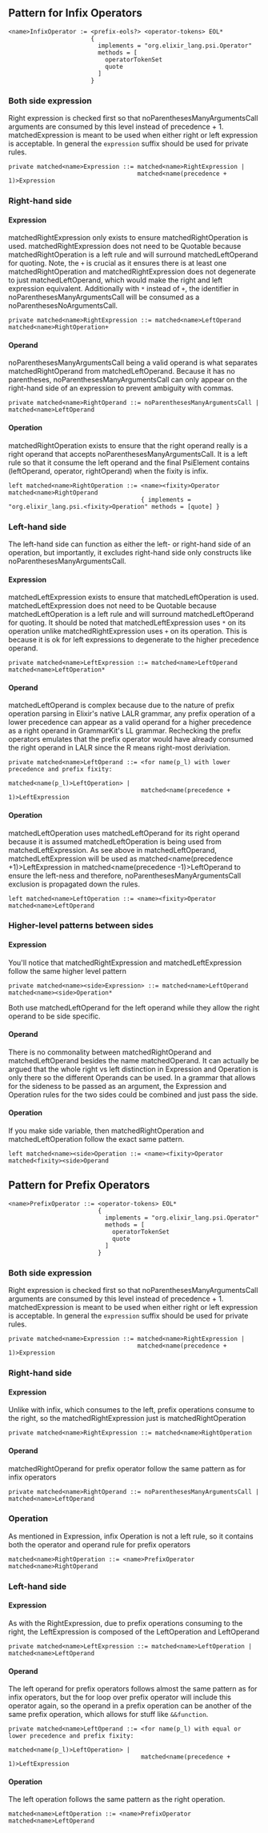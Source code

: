 ## Pattern for Infix Operators

```
<name>InfixOperator := <prefix-eols?> <operator-tokens> EOL*
                       {
                         implements = "org.elixir_lang.psi.Operator"
                         methods = [
                           operatorTokenSet
                           quote
                         ]
                       }
```

### Both side expression

Right expression is checked first so that noParenthesesManyArgumentsCall arguments are consumed by this level instead
of precedence + 1.  matched<name>Expression is meant to be used when either right or left expression is acceptable.
In general the `expression` suffix should be used for private rules.

```
private matched<name>Expression ::= matched<name>RightExpression |
                                    matched<name(precedence + 1)>Expression
```

### Right-hand side

#### Expression

matched<name>RightExpression only exists to ensure matched<name>RightOperation is used.  matched<name>RightExpression
does not need to be Quotable because matched<name>RightOperation is a left rule and will surround
matched<name>LeftOperand for quoting.  Note, the `+` is crucial as it ensures there is at least one
matched<name>RightOperation and matched<name>RightExpression does not degenerate to just matched<name>LeftOperand, which
would make the right and left expression equivalent.  Additionally with `*` instead of `+`, the identifier in
noParenthesesManyArgumentsCall will be consumed as a noParenthesesNoArgumentsCall.

```
private matched<name>RightExpression ::= matched<name>LeftOperand matched<name>RightOperation+
```

#### Operand

noParenthesesManyArgumentsCall being a valid operand is what separates matched<name>RightOperand from matched<name>LeftOperand.
Because it has no parentheses, noParenthesesManyArgumentsCall can only appear on the right-hand side of an expression to
prevent ambiguity with commas.

```
private matched<name>RightOperand ::= noParenthesesManyArgumentsCall | matched<name>LeftOperand
```

#### Operation

matched<name>RightOperation exists to ensure that the right operand really is a right operand that accepts
noParenthesesManyArgumentsCall.  It is a left rule so that it consume the left operand and the final PsiElement contains
(leftOperand, operator, rightOperand) when the fixity is infix.

```
left matched<name>RightOperation ::= <name><fixity>Operator matched<name>RightOperand
                                     { implements = "org.elixir_lang.psi.<fixity>Operation" methods = [quote] }
```

### Left-hand side

The left-hand side can function as either the left- or right-hand side of an operation, but importantly, it excludes
right-hand side only constructs like noParenthesesManyArgumentsCall.

#### Expression

matched<name>LeftExpression exists to ensure that matched<name>LeftOperation is used.  matched<name>LeftExpression
does not need to be Quotable because matched<name>LeftOperation is a left rule and will surround
matched<name>LeftOperand for quoting.  It should be noted that matched<name>LeftExpression uses `*` on its operation
unlike matched<name>RightExpression uses `+` on its operation.  This is because it is ok for left expressions to
degenerate to the higher precedence operand.

```
private matched<name>LeftExpression ::= matched<name>LeftOperand matched<name>LeftOperation*
```

#### Operand

matched<name>LeftOperand is complex because due to the nature of prefix operation parsing in Elixir's native LALR
grammar, any prefix operation of a lower precedence can appear as a valid operand for a higher precedence as a
right operand in GrammarKit's LL grammar.  Rechecking the prefix operators emulates that the prefix operator would have
already consumed the right operand in LALR since the R means right-most deriviation.

```
private matched<name>LeftOperand ::= <for name(p_l) with lower precedence and prefix fixity:
                                        matched<name(p_l)>LeftOperation> |
                                     matched<name(precedence + 1)>LeftExpression
```

#### Operation

matched<name>LeftOperation uses matched<name>LeftOperand for its right operand because it is assumed
matched<name>LeftOperation is being used from matched<name>LeftExpression.  As see above
in matched<name>LeftOperand, matched<name>LeftExpression will be used as matched<name(precedence +1)>LeftExpression in
matched<name(precedence -1)>LeftOperand to ensure the left-ness and therefore, noParenthesesManyArgumentsCall exclusion
is propagated down the rules.

```
left matched<name>LeftOperation ::= <name><fixity>Operator matched<name>LeftOperand
```

### Higher-level patterns between sides

#### Expression

You'll notice that matched<name>RightExpression and matched<name>LeftExpression follow the same higher level pattern

```
private matched<name><side>Expression> ::= matched<name>LeftOperand matched<name><side>Operation*
```

Both use matched<name>LeftOperand for the left operand while they allow the right operand to be side specific.

#### Operand

There is no commonality between matched<name>RightOperand and matched<name>LeftOperand besides the name
matched<name><side>Operand.  It can actually be argued that the whole right vs left distinction in Expression and
Operation is only there so the different Operands can be used.  In a grammar that allows for the sideness to be passed
as an argument, the Expression and Operation rules for the two sides could be combined and just pass the side.

#### Operation

If you make side variable, then matched<name>RightOperation and matched<name>LeftOperation follow the exact same
pattern.

```
left matched<name><side>Operation ::= <name><fixity>Operator matched<fixity><side>Operand
```

## Pattern for Prefix Operators

```
<name>PrefixOperator ::= <operator-tokens> EOL*
                         {
                           implements = "org.elixir_lang.psi.Operator"
                           methods = [
                             operatorTokenSet
                             quote
                           ]
                         }
```

### Both side expression

Right expression is checked first so that noParenthesesManyArgumentsCall arguments are consumed by this level instead
of precedence + 1.  matched<name>Expression is meant to be used when either right or left expression is acceptable.
In general the `expression` suffix should be used for private rules.

```
private matched<name>Expression ::= matched<name>RightExpression |
                                    matched<name(precedence + 1)>Expression
```

### Right-hand side

#### Expression

Unlike with infix, which consumes to the left, prefix operations consume to the right, so the
matched<name>RightExpression just is matched<name>RightOperation

```
private matched<name>RightExpression ::= matched<name>RightOperation
```

#### Operand

matched<name>RightOperand for prefix operator follow the same pattern as for infix operators

```
private matched<name>RightOperand ::= noParenthesesManyArgumentsCall | matched<name>LeftOperand
```

### Operation

As mentioned in Expression, infix Operation is not a left rule, so it contains both the operator and operand rule for
prefix operators

```
matched<name>RightOperation ::= <name>PrefixOperator matched<name>RightOperand
```

### Left-hand side

#### Expression

As with the RightExpression, due to prefix operations consuming to the right, the LeftExpression is composed of the
LeftOperation and LeftOperand

```
private matched<name>LeftExpression ::= matched<name>LeftOperation | matched<name>LeftOperand
```

#### Operand

The left operand for prefix operators follows almost the same pattern as for infix operators, but the for loop over
prefix operator will include this operator again, so the operand in a prefix operation can be another of the same
prefix operation, which allows for stuff like `&&function`.

```
private matched<name>LeftOperand ::= <for name(p_l) with equal or lower precedence and prefix fixity:
                                        matched<name(p_l)>LeftOperation> |
                                     matched<name(precedence + 1)>LeftExpression
```

#### Operation

The left operation follows the same pattern as the right operation.

```
matched<name>LeftOperation ::= <name>PrefixOperator matched<name>LeftOperand
```
